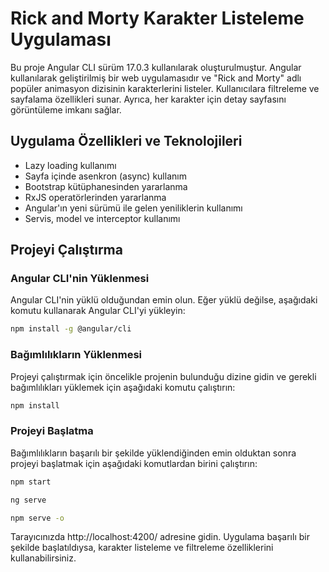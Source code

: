 # Rick and Morty Karakter Listeleme Uygulaması

Bu proje Angular CLI sürüm 17.0.3 kullanılarak oluşturulmuştur. Angular kullanılarak geliştirilmiş bir web uygulamasıdır ve "Rick and Morty" adlı popüler animasyon dizisinin karakterlerini listeler. Kullanıcılara filtreleme ve sayfalama özellikleri sunar. Ayrıca, her karakter için detay sayfasını görüntüleme imkanı sağlar.

## Uygulama Özellikleri ve Teknolojileri

<ul>
<li>Lazy loading kullanımı  </li>
<li>Sayfa içinde asenkron (async) kullanım  </li>
<li>Bootstrap kütüphanesinden yararlanma  </li>
<li>RxJS operatörlerinden yararlanma  </li>
<li>Angular'ın yeni sürümü ile gelen yeniliklerin kullanımı</li>
<li>Servis, model ve interceptor kullanımı </li>
</ul>

## Projeyi Çalıştırma

### Angular CLI'nin Yüklenmesi

Angular CLI'nin yüklü olduğundan emin olun. Eğer yüklü değilse, aşağıdaki komutu kullanarak Angular CLI'yi yükleyin:

```bash
npm install -g @angular/cli 
```

### Bağımlılıkların Yüklenmesi

Projeyi çalıştırmak için öncelikle projenin bulunduğu dizine gidin ve gerekli bağımlılıkları yüklemek için aşağıdaki komutu çalıştırın:

```bash
npm install
```

### Projeyi Başlatma

Bağımlılıkların başarılı bir şekilde yüklendiğinden emin olduktan sonra projeyi başlatmak için aşağıdaki komutlardan birini çalıştırın:

```bash
npm start
```

```bash
ng serve
```

```bash
npm serve -o  
```

Tarayıcınızda http://localhost:4200/ adresine gidin. Uygulama başarılı bir şekilde başlatıldıysa, karakter listeleme ve filtreleme özelliklerini kullanabilirsiniz.
